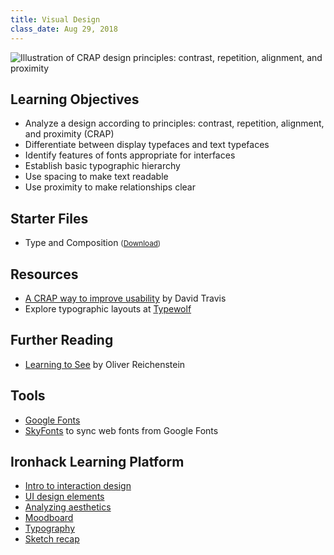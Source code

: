 ```yaml
---
title: Visual Design
class_date: Aug 29, 2018
---
```


<img class="illo aside" src="/assets/images/crap.png" alt="Illustration of CRAP design principles: contrast, repetition, alignment, and proximity" />

Learning Objectives
-------------------

- Analyze a design according to principles: contrast, repetition, alignment, and proximity (CRAP)
- Differentiate between display typefaces and text typefaces
- Identify features of fonts appropriate for interfaces
- Establish basic typographic hierarchy
- Use spacing to make text readable
- Use proximity to make relationships clear


Starter Files
-------------

- Type and Composition <small>(<a download href="{{ site.baseurl }}/files/Type and Composition.sketch">Download</a>)</small>


Resources
---------

- [A CRAP way to improve usability](https://www.userfocus.co.uk/articles/A_CRAP_way_to_improve_usability.html) by David Travis
- Explore typographic layouts at [Typewolf](https://www.typewolf.com)


Further Reading
---------------

- [Learning to See](https://ia.net/topics/learning-to-see) by Oliver Reichenstein


Tools
-----

- [Google Fonts](https://fonts.google.com)
- [SkyFonts](https://skyfonts.com) to sync web fonts from Google Fonts


Ironhack Learning Platform
---------------------------

- [Intro to interaction design](http://learn.ironhack.com/#/learning_unit/5031)
- [UI design elements](http://learn.ironhack.com/#/learning_unit/5034)
- [Analyzing aesthetics](http://learn.ironhack.com/#/learning_unit/5063)
- [Moodboard](http://learn.ironhack.com/#/learning_unit/5064)
- [Typography](http://learn.ironhack.com/#/learning_unit/5069)
- [Sketch recap](http://learn.ironhack.com/#/learning_unit/5061)
